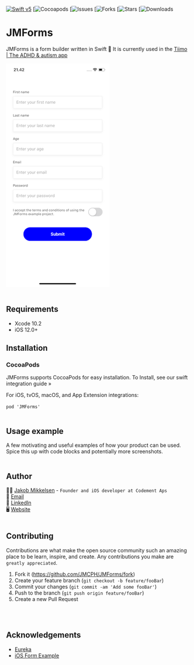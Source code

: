 [![Swift v5](https://img.shields.io/badge/Swift-5-orange.svg?style=flat)](https://developer.apple.com/swift/)
[![Cocoapods](https://img.shields.io/cocoapods/p/:spec)
[![Issues](https://img.shields.io/github/issues/JMCPH/JMForms)
[![Forks](https://img.shields.io/github/forks/JMCPH/JMForms)
[![Stars](https://img.shields.io/github/stars/JMCPH/JMForms)
[![Downloads](https://img.shields.io//github/downloads/:user/:repo/total)

# JMForms
JMForms is a form builder written in Swift 📝 It is currently used in the [Tiimo | The ADHD & autism app](https://apps.apple.com/dk/app/tiimo-the-adhd-autism-app/id1480220328)

![alt text](https://github.com/JMCPH/JMForms/blob/master/Screenshots/screenshot1.png?raw=true)
<br />
<br />

## Requirements
* Xcode 10.2
* iOS 12.0+


## Installation

### CocoaPods

JMForms supports CocoaPods for easy installation. To Install, see our swift integration guide »

For iOS, tvOS, macOS, and App Extension integrations:

```pod 'JMForms'```
<br />
<br />


## Usage example

A few motivating and useful examples of how your product can be used. Spice this up with code blocks and potentially more screenshots.
<br />
<br />



## Author

🕴🏻 [Jakob Mikkelsen](https://github.com/JMCPH) - ```Founder and iOS developer at Codement Aps```<br />
📩 [Email](mailto:jpm@codement.dk?subject=[GitHub]%20JMForms)<br />
🔗 [LinkedIn](https://www.linkedin.com/in/JMCPH)<br />
🖥 [Website](www.codement.dk)
<br />
<br />


## Contributing
Contributions are what make the open source community such an amazing place to be learn, inspire, and create. Any contributions you make are ``greatly appreciated``.
1. Fork it (<https://github.com/JMCPH/JMForms/fork>)
2. Create your feature branch (`git checkout -b feature/fooBar`)
3. Commit your changes (`git commit -am 'Add some fooBar'`)
4. Push to the branch (`git push origin feature/fooBar`)
5. Create a new Pull Request
<br />
<br />


## Acknowledgements
- [Eureka](https://github.com/xmartlabs/Eureka)
- [iOS Form Example](https://github.com/Ericdowney/iOSFormExample)
